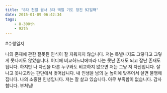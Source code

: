 ```yaml
---
title: "8차 천일 결사 3차 백일 기도 정진 92일째"
date: 2015-01-09 06:42:34
tags:
    - 8-300th
    - 92th
---
```


#수행일지

나의 존재에 관한 잘못된 인식이 잘 지워지지 않습니다. 저는 특별나지도 그렇다고 그렇게 못나지도 않았습니다. 어디에 비교하느냐에따라 나는 못난 존재도 되고 잘난 존재도 됩니다. 하지만 나 자신을 다른 누구와도 비교하지 않으면 저는 그냥 저 자신입니다. 잘나고 못나고라는 판단에서 벗어납니다. 내 인생을 남의 눈 높이에 맞추어서 살면 불행해집니다. 나의 소중한 인생입니다. 저는 잘 살고 있습니다. 아무 부족함이 없습니다. 감사합니다. 부처님!
